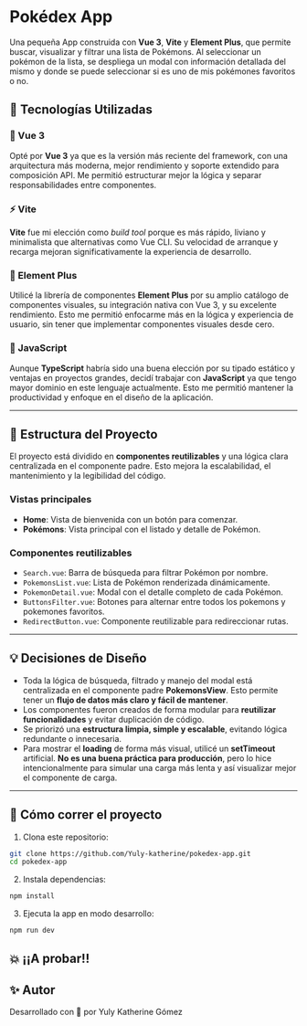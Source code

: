 # Pokédex App

Una pequeña App construida con **Vue 3**, **Vite** y **Element Plus**, que permite buscar, visualizar y filtrar una lista de Pokémons. Al seleccionar un pokémon de la lista, se despliega un modal con información detallada del mismo y donde se puede seleccionar si es uno de mis pokémones favoritos o no.

## 🚀 Tecnologías Utilizadas

### 🧠 Vue 3
Opté por **Vue 3** ya que es la versión más reciente del framework, con una arquitectura más moderna, mejor rendimiento y soporte extendido para composición API. Me permitió estructurar mejor la lógica y separar responsabilidades entre componentes.

### ⚡ Vite
**Vite** fue mi elección como _build tool_ porque es más rápido, liviano y minimalista que alternativas como Vue CLI. Su velocidad de arranque y recarga mejoran significativamente la experiencia de desarrollo.

### 💠 Element Plus
Utilicé la librería de componentes **Element Plus** por su amplio catálogo de componentes visuales, su integración nativa con Vue 3, y su excelente rendimiento. Esto me permitió enfocarme más en la lógica y experiencia de usuario, sin tener que implementar componentes visuales desde cero.

### 🧾 JavaScript
Aunque **TypeScript** habría sido una buena elección por su tipado estático y ventajas en proyectos grandes, decidí trabajar con **JavaScript** ya que tengo mayor dominio en este lenguaje actualmente. Esto me permitió mantener la productividad y enfoque en el diseño de la aplicación.

---

## 🧱 Estructura del Proyecto

El proyecto está dividido en **componentes reutilizables** y una lógica clara centralizada en el componente padre. Esto mejora la escalabilidad, el mantenimiento y la legibilidad del código.

### Vistas principales

- **Home**: Vista de bienvenida con un botón para comenzar.
- **Pokémons**: Vista principal con el listado y detalle de Pokémon.

### Componentes reutilizables

- `Search.vue`: Barra de búsqueda para filtrar Pokémon por nombre.
- `PokemonsList.vue`: Lista de Pokémon renderizada dinámicamente.
- `PokemonDetail.vue`: Modal con el detalle completo de cada Pokémon.
- `ButtonsFilter.vue`: Botones para alternar entre todos los pokemons y  pokemones favoritos.
- `RedirectButton.vue`: Componente reutilizable para redireccionar rutas.

---

## 💡 Decisiones de Diseño

- Toda la lógica de búsqueda, filtrado y manejo del modal está centralizada en el componente padre **PokemonsView**. Esto permite tener un **flujo de datos más claro y fácil de mantener**.
- Los componentes fueron creados de forma modular para **reutilizar funcionalidades** y evitar duplicación de código.
- Se priorizó una **estructura limpia, simple y escalable**, evitando lógica redundante o innecesaria.
- Para mostrar el **loading** de forma más visual, utilicé un **setTimeout** artificial. **No es una buena práctica para producción**, pero lo hice intencionalmente para simular una carga más lenta y así visualizar mejor el componente de carga.

---

## 🧭 Cómo correr el proyecto

1. Clona este repositorio:
```bash
git clone https://github.com/Yuly-katherine/pokedex-app.git
cd pokedex-app
```

2. Instala dependencias:
```bash
npm install
```

3. Ejecuta la app en modo desarrollo:
```bash
npm run dev

```

## 💥 ¡¡A probar!!


## ✨ Autor

Desarrollado con 💛 por Yuly Katherine Gómez